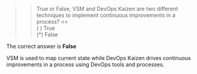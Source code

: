 >> True or False, VSM and DevOps Kaizen are two different techniques to implement continuous improvements in a process? <<  
( ) True  
(*) False  

The correct answer is **False**  

VSM is used to map current state while DevOps Kaizen drives continuous improvements in a process using DevOps tools and processes.  
